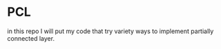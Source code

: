 # PCL
in this repo I will put my code that try variety ways to implement partially connected layer.

